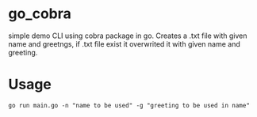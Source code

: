 # go_cobra
simple demo CLI using cobra package in go. Creates a .txt file with given name and greetngs, if .txt file exist it overwrited it with given name and greeting.

# Usage

`go run main.go -n "name to be used" -g "greeting to be used in name"`